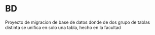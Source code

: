 # BD
Proyecto de migracion de base de datos donde de dos grupo de tablas distinta se unifica en solo una tabla, hecho en la facultad
